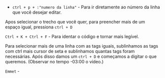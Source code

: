 

- `ctrl + p + :"numero da linha"` - Para ir diretamente ao número da linha que você desejar editar.

Apos selecionar o trecho que você quer, para preencher mais de um espaço igual, pressiona `ctrl + D`

`Ctrl + K + Ctrl + F` - Para identar o código e tornar mais legível.

Para selecionar mais de uma linha com as tags iguais, sublinhamos as tags com ctrl mais cursor de seta e sublinhamos quantas tags foram necessárias. Após disso damos um `ctrl + D` e começamos a digitar o que queremos. (Observar no tempo -03:00 o vídeo.)

`Emmet` - 